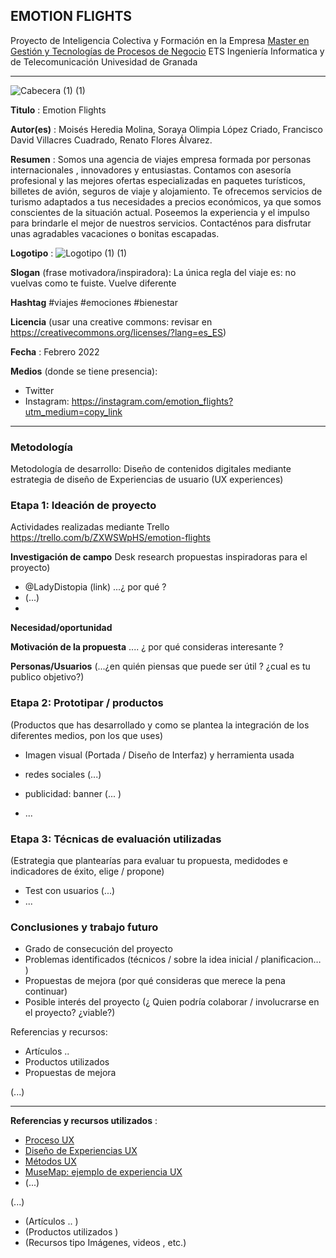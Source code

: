## EMOTION FLIGHTS  

Proyecto de Inteligencia Colectiva y Formación en la Empresa 
[Master en Gestión y Tecnologías de Procesos de Negocio](https://masteres.ugr.es/mbagestiontic/)
ETS Ingeniería Informatica y de Telecomunicación Univesidad de Granada  

----

![Cabecera (1) (1)](https://user-images.githubusercontent.com/100152126/155001729-80f10e82-9d8d-4ab6-9a42-952c0f50903f.gif)


**Titulo** : Emotion Flights

**Autor(es)** :
Moisés Heredia Molina, 
Soraya Olimpia López Criado, 
Francisco David Villacres Cuadrado, 
Renato Flores Álvarez.

**Resumen** : Somos una agencia de viajes empresa formada por personas internacionales , innovadores y entusiastas. Contamos con asesoría profesional y las mejores ofertas especializadas en paquetes turísticos, billetes de avión, seguros de viaje y alojamiento. Te ofrecemos servicios de turismo adaptados a tus necesidades a precios económicos, ya que somos conscientes de la situación actual. Poseemos la experiencia y el impulso para brindarle el mejor de nuestros servicios. Contacténos para disfrutar unas agradables vacaciones o bonitas escapadas.

**Logotipo** :  ![Logotipo (1) (1)](https://user-images.githubusercontent.com/100152126/155003160-ba476977-ad7b-4ccc-aca5-c34bf13ee0e7.png)

**Slogan** (frase motivadora/inspiradora): La única regla del viaje es: no vuelvas como te fuiste. Vuelve diferente

**Hashtag**  #viajes #emociones #bienestar 

**Licencia**    (usar una creative commons: revisar en https://creativecommons.org/licenses/?lang=es_ES) 

**Fecha** : Febrero 2022

**Medios** (donde se tiene presencia): 


* Twitter 
* Instagram: https://instagram.com/emotion_flights?utm_medium=copy_link 



--- 

### Metodología

Metodología de desarrollo: Diseño de contenidos digitales mediante estrategia de diseño de Experiencias de usuario (UX experiences) 

### Etapa 1: Ideación de proyecto 

Actividades realizadas mediante Trello https://trello.com/b/ZXWSWpHS/emotion-flights

**Investigación de campo**   Desk research propuestas inspiradoras para el proyecto) 

* @LadyDistopia (link) ...¿ por qué ?
* (...)
* 


**Necesidad/oportunidad** 

**Motivación de la propuesta** .... ¿ por qué consideras interesante ? 

**Personas/Usuarios**  (...¿en quién piensas que puede ser útil ? ¿cual es tu publico objetivo?) 





### Etapa 2: Prototipar / productos 

(Productos que has desarrollado y como se plantea la integración de los diferentes medios, pon los que uses) 

* Imagen visual (Portada / Diseño de Interfaz) y herramienta usada 

* redes sociales (...) 

* publicidad: banner (... ) 

* ...

### Etapa 3: Técnicas de evaluación utilizadas

(Estrategia que plantearías para evaluar tu propuesta, medidodes e indicadores de éxito, elige / propone) 

* Test con usuarios (...) 
* ... 





### Conclusiones y trabajo futuro


* Grado de consecución del proyecto 
* Problemas identificados  (técnicos / sobre la idea inicial / planificacion… ) 
* Propuestas de mejora (por qué consideras que merece la pena continuar)
* Posible interés del proyecto (¿ Quien podría  colaborar / involucrarse en el proyecto? ¿viable?)


Referencias y recursos: 

* Artículos ..  
* Productos utilizados  
* Propuestas de mejora

(...)






----

**Referencias y recursos utilizados** :

* [Proceso UX](https://uxmastery.com/resources/process/)
* [Diseño de Experiencias UX](http://www.nosolousabilidad.com/articulos/uxd.htm) 
* [Métodos UX](https://mgea.github.io/UX-DIU-Checklist/index.html) 
* [MuseMap: ejemplo de experiencia UX](https://blog.prototypr.io/musemap-street-art-app-ux-case-study-9bec6a99823b) 
* (...) 

(...)
* (Artículos ..  )
* (Productos utilizados ) 
* (Recursos tipo Imágenes, videos , etc.) 





